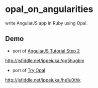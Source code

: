 opal_on_angularities
====================

write AngularJS app in Ruby using Opal.

## Demo

* port of [AngularJS Tutorial Step 2](https://docs.angularjs.org/tutorial/step_02)

http://jsfiddle.net/ippeiukai/qq5hugbm

* port of [Try Opal](http://opalrb.org/try)

http://jsfiddle.net/ippeiukai/he1u0thk

